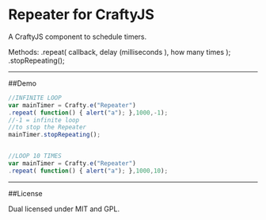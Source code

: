 # Repeater for CraftyJS
A CraftyJS component to schedule timers.

Methods:
.repeat( callback, delay (milliseconds ), how many times );
.stopRepeating();

***

##Demo
```javascript
//INFINITE LOOP
var mainTimer = Crafty.e("Repeater")
.repeat( function() { alert("a"); },1000,-1);
//-1 = infinite loop
//to stop the Repeater
mainTimer.stopRepeating();


//LOOP 10 TIMES
var mainTimer = Crafty.e("Repeater")
.repeat( function() { alert("a"); },1000,10);


```

***

##License

Dual licensed under MIT and GPL.
